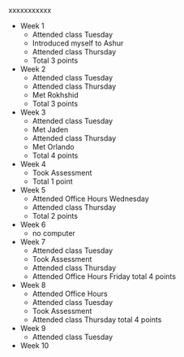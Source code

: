 xxxxxxxxxxx

- Week 1
	+ Attended class Tuesday
	+ Introduced myself to Ashur
	+ Attended class Thursday
	+ Total 3 points
- Week 2
	+ Attended class Tuesday
	+ Attended class Thursday
	+ Met Rokhshid
	+ Total 3 points
- Week 3
	+ Attended class Tuesday
	+ Met Jaden
	+ Attended class Thursday
	+ Met Orlando
	+ Total 4 points
- Week 4
	+ Took Assessment
	+ Total 1 point
- Week 5
	+ Attended Office Hours Wednesday
	+ Attended class Thursday
	+ Total 2 points
- Week 6
	+ no computer
- Week 7
	+ Attended class Tuesday
	+ Took Assessment
	+ Attended class Thursday
	+ Attended Office Hours Friday
	total 4 points
- Week 8
	+ Attended Office Hours
	+ Attended class Tuesday
	+ Took Assessment
	+ Attended class Thursday
	total 4 points
- Week 9
	+ Attended class Tuesday
- Week 10
